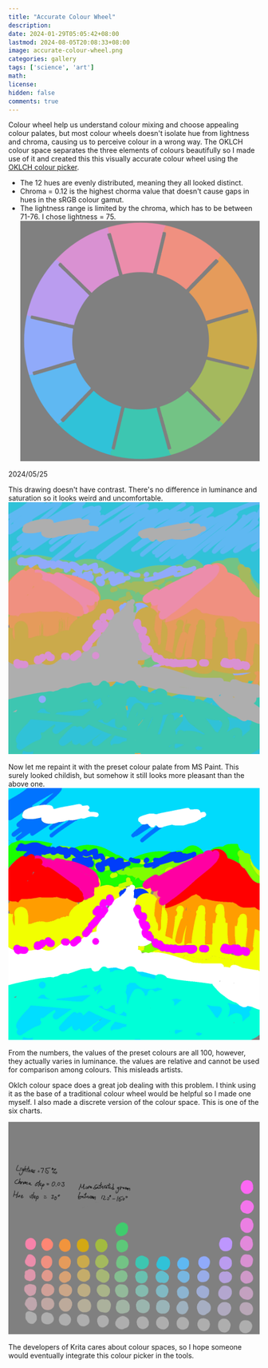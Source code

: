```yaml
---
title: "Accurate Colour Wheel"
description: 
date: 2024-01-29T05:05:42+08:00
lastmod: 2024-08-05T20:08:33+08:00
image: accurate-colour-wheel.png
categories: gallery
tags: ['science', 'art']
math: 
license: 
hidden: false
comments: true
---
```


Colour wheel help us understand colour mixing and choose appealing colour palates, but most colour wheels doesn't isolate hue from lightness and chroma, causing us to perceive colour in a wrong way. The OKLCH colour space separates the three elements of colours beautifully so I made use of it and created this this visually accurate colour wheel using the [OKLCH colour picker](https://oklch.com). 

- The 12 hues are evenly distributed, meaning they all looked distinct.
- Chroma = 0.12 is the highest chorma value that doesn't cause gaps in hues in the sRGB colour gamut. 
- The lightness range is limited by the chroma, which has to be between 71-76. I chose lightness = 75.
![oklch-colour-wheel](accurate-colour-wheel.png)


2024/05/25

This drawing doesn't have contrast. There's no difference in luminance and saturation so it looks weird and uncomfortable.
![no-contrast](no-contrast.png)


Now let me repaint it with the preset colour palate from MS Paint. This surely looked childish, but somehow it still looks more pleasant than the above one.
![naive-contrast](naive-contrast.png)

From the numbers, the values of the preset colours are all 100, however, they actually varies in luminance. the values are relative and cannot be used for comparison among colours. This misleads artists.

Oklch colour space does a great job dealing with this problem. I think using it as the base of a traditional colour wheel would be helpful so I made one myself. I also made a discrete version of the colour space. This is one of the six charts.

![value-intensity-chart](value-intensity-chart.png)

The developers of Krita cares about colour spaces, so I hope someone would eventually integrate this colour picker in the tools.


